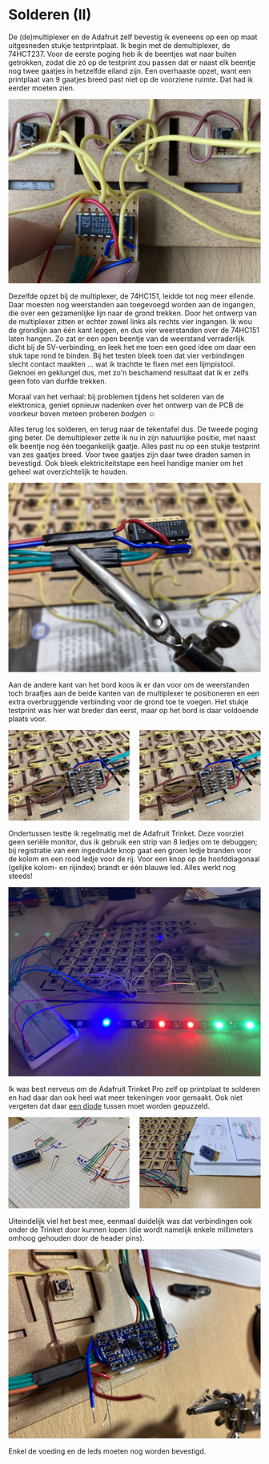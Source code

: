 # Solderen (II)

De (de)multiplexer en de Adafruit zelf bevestig ik eveneens op een op maat uitgesneden stukje testprintplaat. Ik begin met de demultiplexer, de 74HCT237. Voor de eerste poging heb ik de beentjes wat naar buiten getrokken, zodat die zó op de testprint zou passen dat er naast elk beentje nog twee gaatjes in hetzelfde eiland zijn. Een overhaaste opzet, want een printplaat van 9 gaatjes breed past niet op de voorziene ruimte. Dat had ik eerder moeten zien.

![solderen0](../assets/images/project/plakken3.jpg "demultiplexer")

Dezelfde opzet bij de multiplexer, de 74HC151, leidde tot nog meer ellende. Daar moesten nog weerstanden aan toegevoegd worden aan de ingangen, die over een gezamenlijke lijn naar de grond trekken. Door het ontwerp van de multiplexer zitten er echter zowel links als rechts vier ingangen. Ik wou de grondlijn aan één kant leggen, en dus vier weerstanden over de 74HC151 laten hangen. Zo zat er een open beentje van de weerstand verraderlijk dicht bij de 5V-verbinding, en leek het me toen een goed idee om daar een stuk tape rond te binden. Bij het testen bleek toen dat vier verbindingen slecht contact maakten … wat ik trachtte te fixen met een lijmpistool. Geknoei en geklungel dus, met zo'n beschamend resultaat dat ik er zelfs geen foto van durfde trekken.

Moraal van het verhaal: bij problemen tijdens het solderen van de elektronica, geniet opnieuw nadenken over het ontwerp van de PCB de voorkeur boven meteen proberen _bodgen_ &#9786;

Alles terug los solderen, en terug naar de tekentafel dus. De tweede poging ging beter. De demultiplexer zette ik nu in zijn natuurlijke positie, met naast elk beentje nog één toegankelijk gaatje. Alles past nu op een stukje testprint van zes gaatjes breed. Voor twee gaatjes zijn daar twee draden samen in bevestigd. Ook bleek elektriciteitstape een heel handige manier om het geheel wat overzichtelijk te houden.

![solderen1](../assets/images/project/plakken4.jpg "demultiplexer")

Aan de andere kant van het bord koos ik er dan voor om de weerstanden toch braafjes aan de beide kanten van de multiplexer te positioneren en een extra overbruggende verbinding voor de grond toe te voegen. Het stukje testprint was hier wat breder dan eerst, maar op het bord is daar voldoende plaats voor.

<p>
<img src="../assets/images/project/plakken5.jpg" width="48%"/>
<img src="../assets/images/project/plakken5.jpg" width="48%" style="float:right;"/>
</p>

Ondertussen testte ik regelmatig met de Adafruit Trinket. Deze voorziet geen seriële monitor, dus ik gebruik een strip van 8 ledjes om te debuggen; bij registratie van een ingedrukte knop gaat een groen ledje branden voor de kolom en een rood ledje voor de rij. Voor een knop op de hoofddiagonaal (gelijke kolom- en rijindex) brandt er één blauwe led. Alles werkt nog steeds!

![solderen1](../assets/images/project/plakken6.jpg "disco")

Ik was best nerveus om de Adafruit Trinket Pro zelf op printplaat te solderen en had daar dan ook heel wat meer tekeningen voor gemaakt. Ook niet vergeten dat daar [een diode](./07.html) tussen moet worden gepuzzeld.

<p>
<img src="../assets/images/project/plakken7.jpg" width="48%"/>
<img src="../assets/images/project/plakken8.jpg" width="48%" style="float:right;"/>
</p>

Uiteindelijk viel het best mee, eenmaal duidelijk was dat verbindingen ook onder de Trinket door kunnen lopen (die wordt namelijk enkele millimeters omhoog gehouden door de header pins).

![solderen1](../assets/images/project/plakken9.jpg "Trinket")

Enkel de voeding en de leds moeten nog worden bevestigd.
